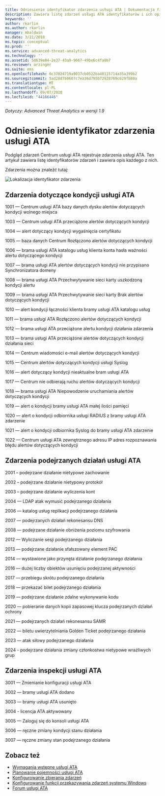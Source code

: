 ```yaml
---
title: Odniesienie identyfikator zdarzenia usługi ATA | Dokumentacja firmy Microsoft
description: Zawiera listę zdarzeń usługi ATA identyfikatorów i ich opisy.
keywords: ''
author: rkarlin
ms.author: rkarlin
manager: mbaldwin
ms.date: 3/21/2018
ms.topic: conceptual
ms.prod: ''
ms.service: advanced-threat-analytics
ms.technology: ''
ms.assetid: 5d639e84-2e37-43a9-9667-49be6c4fa8b7
ms.reviewer: arzinger
ms.suite: ems
ms.openlocfilehash: 0c37024719a9037cb0522ba40115714a35a399b2
ms.sourcegitcommit: 5ad28d7b0607c7ea36d795b72928769c629fb80a
ms.translationtype: MT
ms.contentlocale: pl-PL
ms.lasthandoff: 09/07/2018
ms.locfileid: "44166446"
---
```

*Dotyczy: Advanced Threat Analytics w wersji 1.9*


# <a name="ata-event-id-reference"></a>Odniesienie identyfikator zdarzenia usługi ATA

Podgląd zdarzeń Centrum usługi ATA rejestruje zdarzenia usługi ATA. Ten artykuł zawiera listę identyfikatorów zdarzeń i zawiera opis każdego z nich.

Zdarzenia można znaleźć tutaj:

![Lokalizacja identyfikator zdarzenia](./media/event-id-location.png)

## <a name="ata-health-events"></a>Zdarzenia dotyczące kondycji usługi ATA

1001 — Centrum usługi ATA bazy danych dysku alertów dotyczących kondycji wolnego miejsca 

1003 — Centrum usługi ATA przeciążone alertów dotyczących kondycji 

1004 — alert dotyczący kondycji wygaśnięcia certyfikatu 

1005 — baza danych Centrum Rozłączono alertów dotyczących kondycji 

1006 — brama usługi ATA katalogu usług klienta konta hasła ważności alertu dotyczącego kondycji 

1007 — brama usługi ATA alertów dotyczących kondycji nie przypisano Synchronizatora domeny 

1008 — brama usługi ATA Przechwytywanie sieci karty uszkodzoną kondycji alertu 

1009 — brama usługi ATA Przechwytywanie sieci karty Brak alertów dotyczących kondycji 

1010 — alert kondycji łączności klienta bramy usługi ATA katalogu usług 

1011 — brama usługi ATA Rozłączono alertów dotyczących kondycji 

1012 — brama usługi ATA przeciążone alertu kondycji działania zdarzenia 

1013 — brama usługi ATA przeciążone alertów dotyczących kondycji działania sieci 

1014 — Centrum wiadomości e-mail alertów dotyczących kondycji 

1015 — Centrum alertów dotyczących kondycji usługi Syslog 

1016 — alert dotyczący kondycji nieaktualne bram usługi ATA 

1017 — Centrum nie odbierają ruchu alertów dotyczących kondycji 

1018 — brama usługi ATA Niepowodzenie uruchamiania alertów dotyczących kondycji 

1019 — alert o kondycji bramy usługi ATA małej ilości pamięci 

1020 — alert o kondycji odbiornika usługi RADIUS z bramy usługi ATA zdarzenie 

1021 — alert o kondycji odbiornika Syslog do bramy usługi ATA zdarzenie 

1022 — Centrum usługi ATA zewnętrznego adresu IP adres rozpoznawania błędu alertów dotyczących kondycji 
 
## <a name="ata-suspicious-activity-events"></a>Zdarzenia podejrzanych działań usługi ATA

2001 – podejrzane działanie nietypowe zachowanie 

2002 – podejrzane działanie nietypowy protokół 

2003 – podejrzane działanie wyliczenia kont 

2004 — LDAP atak wymusić podejrzanego działania 

2006 — katalog usług replikacji podejrzanego działania 

2007 — podejrzanych działań rekonesansu DNS 

2008 — podejrzane działanie obniżenia poziomu szyfrowania 

2012 — Wyliczanie sesji podejrzanego działania 

2013 — podejrzane działanie sfałszowany element PAC 

2014 — wystawione jako przynęta działanie podejrzanego działania 

2016 — dużej liczby obiektów usunięciu podejrzanej aktywności 

2017 — przebiegu skrótu podejrzanego działania 

2018 — przekazać bilet podejrzanego działania 

2019 — podejrzane działanie zdalne wykonywanie kodu 

2020 — pobieranie danych kopii zapasowej klucza podejrzanych działań ochrony 

2021 — podejrzanych działań rekonesansu SAMR 

2022 — biletu uwierzytelniania Golden Ticket podejrzanego działania 

2023 — atak siłowy podejrzanego działania 

2024 - podejrzane działania zmiany członkostwa nietypowe wrażliwych grup  

## <a name="ata-auditing-events"></a>Zdarzenia inspekcji usługi ATA

3001 — Zmienianie konfiguracji usługi ATA 

3002 — bramy usługi ATA dodano

3003 — bramy usługi ATA usunięto

3004 - licencja ATA aktywowany

3005 — Zaloguj się do konsoli usługi ATA

3006 — ręczne zmiany kondycji stanu działania 

3007 — ręczne zmiany stan podejrzanego działania 


## <a name="see-also"></a>Zobacz też
- [Wymagania wstępne usługi ATA](ata-prerequisites.md)
- [Planowanie pojemności usługi ATA](ata-capacity-planning.md)
- [Konfigurowanie zbierania zdarzeń](configure-event-collection.md)
- [Konfigurowanie funkcji przekazywania zdarzeń systemu Windows](configure-event-collection.md#configuring-windows-event-forwarding)
- [Forum usługi ATA](https://social.technet.microsoft.com/Forums/security/home?forum=mata)
